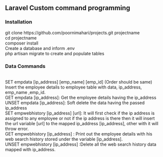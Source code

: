 <h2>Laravel Custom command programming</h2>
<h3>Installation</h3>
git clone https://github.com/poornimahari/projects.git projectname
<br>cd projectname
<br>composer install
<br>Create a database and inform .env
<br>php artisan migrate to create and populate tables
<h3>Data Commands</h3>
<br>SET empdata  [ip_address] [emp_name] [emp_id] (Order should be same)
<br>Insert the employee details to employee table  with data, ip_address, emp_name ,emp_id.
<br>GET empdata [ip_address]: Get the employee details having the ip_address
<br>UNSET empdata [ip_address]: Soft delete the data  having the passed ip_address
<br>SET empwebhistory [ip_address] [url]: It will first check if the ip address is assigned to any             employee or not if the ip address is there then it will insert the url  variable [url] to the mapped  ip_address [ip_address], other with it will throw error.
<br>GET empwebhistory [ip_address] : Print out the employee details with his web search history  stored under the variable [ip_address]. 
<br>UNSET empwebhistory [ip_address] :Delete all the web search history data mapped with ip_address.




